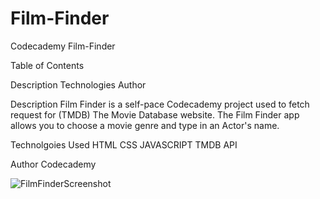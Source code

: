 # Film-Finder
Codecademy Film-Finder

Table of Contents

Description                                                                                                                                                 Technologies                                                                                                                                                      Author

Description
Film Finder is a self-pace Codecademy project used to fetch request for (TMDB) The Movie Database website. The Film Finder app allows you to choose a movie genre and type in an Actor's name. 

Technolgoies Used
HTML
CSS
JAVASCRIPT
TMDB API

Author
Codecademy

![FilmFinderScreenshot](https://user-images.githubusercontent.com/111025323/206323779-8e89f28d-86cc-499b-bcd8-8ce51efc2792.jpg)
